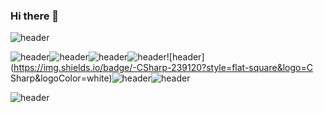### Hi there 👋

![header](https://capsule-render.vercel.app/api?type=slice&animation=blinking&color=auto&height=200&section=header&text=hello&fontSize=100)



![header](https://img.shields.io/badge/-c-A8B9CC?style=flat-square&logo=C&logoColor=white)![header](https://img.shields.io/badge/Python-3776AB?style=flat-square&logo=python&logoColor=white)![header](https://img.shields.io/badge/-Java-007396?style=flat-square&logo=Java&logoColor=white)![header](https://img.shields.io/badge/-C%2B%2B-00599C?style=flat-square&logo=c%2B%2B&logoColor=white)![header](https://img.shields.io/badge/-CSharp-239120?style=flat-square&logo=C Sharp&logoColor=white)![header](https://img.shields.io/badge/-MySQL-4479A1?style=flat-square&logo=MySQL&logoColor=white)![header](https://img.shields.io/badge/-Git-F05032?style=flat-square&logo=Git&logoColor=white)


![header](https://capsule-render.vercel.app/api?type=slice&animation=blinking&color=auto&height=200&section=footer&text=&fontSize=70)

<!--
**he-reme/he-reme** is a ✨ _special_ ✨ repository because its `README.md` (this file) appears on your GitHub profile.


Here are some ideas to get you started:

- 🔭 I’m currently working on ...
- 🌱 I’m currently learning ...
- 👯 I’m looking to collaborate on ...
- 🤔 I’m looking for help with ...
- 💬 Ask me about ...
- 📫 How to reach me: ...
- 😄 Pronouns: ...
- ⚡ Fun fact: ...
-->
